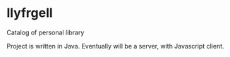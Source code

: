 # llyfrgell
Catalog of personal library

Project is written in Java. Eventually will be a server, with Javascript client.
